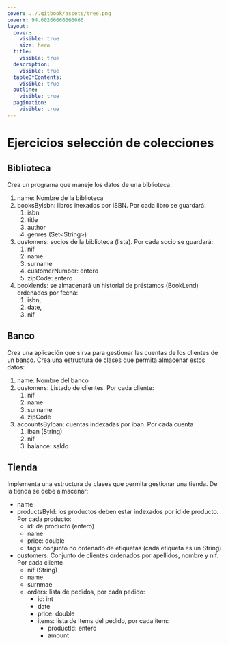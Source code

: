 ```yaml
---
cover: ../.gitbook/assets/tree.png
coverY: 94.60266666666666
layout:
  cover:
    visible: true
    size: hero
  title:
    visible: true
  description:
    visible: true
  tableOfContents:
    visible: true
  outline:
    visible: true
  pagination:
    visible: true
---
```


# Ejercicios selección de colecciones

## Biblioteca

Crea un programa que maneje los datos de una biblioteca:

1. name: Nombre de la biblioteca
2. booksByIsbn: libros inexados por ISBN. Por cada libro se guardará:
   1. isbn
   2. title
   3. author
   4. genres (Set\<String>)
3. customers: socios de la biblioteca (lista). Por cada socio se guardará:
   1. nif
   2. name
   3. surname
   4. customerNumber: entero
   5. zipCode: entero
4. booklends: se almacenará un historial de préstamos (BookLend) ordenados por fecha:
   1. isbn,
   2. date,
   3. nif

## Banco

Crea una aplicación que sirva para gestionar las cuentas de los clientes de un banco. Crea una estructura de clases que permita almacenar estos datos:

1. name: Nombre del banco
2. customers: Listado de clientes. Por cada cliente:
   1. nif
   2. name
   3. surname
   4. zipCode
3. accountsByIban: cuentas indexadas por iban. Por cada cuenta
   1. iban (String)
   2. nif
   3. balance: saldo

## Tienda

Implementa una estructura de clases que permita gestionar una tienda. De la tienda se debe almacenar:

* name
* productsById: los productos deben estar indexados por id de producto. Por cada producto:
  * id: de producto (entero)
  * name
  * price: double
  * tags: conjunto no ordenado de etiquetas (cada etiqueta es un String)
* customers: Conjunto de clientes ordenados por apellidos, nombre y nif. Por cada cliente
  * nif (String)
  * name
  * surnmae
  * orders: lista de pedidos, por cada pedido:
    * id: int
    * date
    * price: double
    * items: lista de items del pedido, por cada item:
      * productId: entero
      * amount
